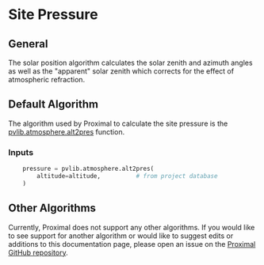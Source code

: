 # Site Pressure

## General

The solar position algorithm calculates the solar zenith and azimuth angles as well as the "apparent" solar zenith which corrects for the effect of atmospheric refraction.

## Default Algorithm

The algorithm used by Proximal to calculate the site pressure is the [pvlib.atmosphere.alt2pres](https://pvlib-python.readthedocs.io/en/stable/reference/generated/pvlib.atmosphere.alt2pres.html#pvlib.atmosphere.alt2pres) function.

### Inputs

```python
    pressure = pvlib.atmosphere.alt2pres(
        altitude=altitude,          # from project database
    )
```

## Other Algorithms

Currently, Proximal does not support any other algorithms.  If you would like to see support for another algorithm or would like to suggest edits or additions to this documentation page, please open an issue on the [Proximal GitHub repository](https://github.com/ProximalEnergy/docs-mdbook).
